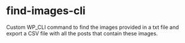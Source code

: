 # find-images-cli
Custom WP_CLI command to find the images provided in a txt file and export a CSV file with all the posts that contain these images.
